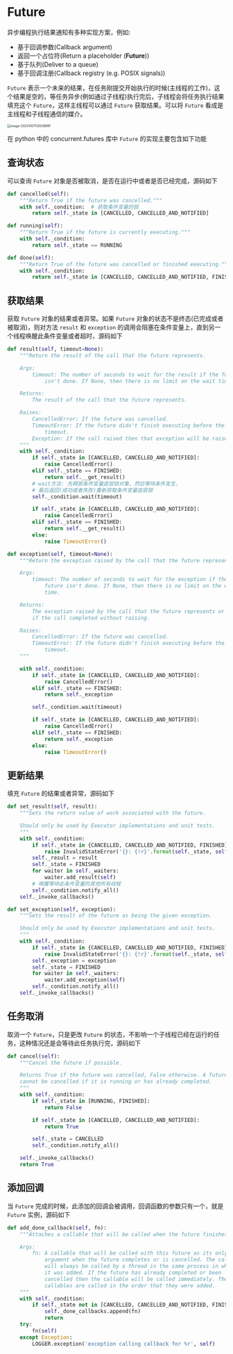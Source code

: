 # Future

异步编程执行结果通知有多种实现方案，例如:
+ 基于回调参数(Callback argument)
+ 返回一个占位符(Return a placeholder (**Future**))
+ 基于队列(Deliver to a queue)
+ 基于回调注册(Callback registry (e.g. POSIX signals))

`Future` 表示一个未来的结果，在任务刚提交开始执行的时候(主线程的工作)，这个结果是空的，等任务异步(例如通过子线程)执行完后，子线程会将任务执行结果填充这个 `Future`，这样主线程可以通过 `Future` 获取结果。可以将 `Future` 看成是主线程和子线程通信的媒介。

<img src="../images/python-futures/image-20221007132036991.png" alt="image-20221007132036991" style="zoom:50%;" />

在 python 中的 concurrent.futures 库中 `Future` 的实现主要包含如下功能

## 查询状态

可以查询 `Future` 对象是否被取消，是否在运行中或者是否已经完成，源码如下

```python
def cancelled(self):
    """Return True if the future was cancelled."""
    with self._condition:  # 获取条件变量的锁
        return self._state in [CANCELLED, CANCELLED_AND_NOTIFIED]

def running(self):
    """Return True if the future is currently executing."""
    with self._condition:
        return self._state == RUNNING

def done(self):
    """Return True of the future was cancelled or finished executing."""
    with self._condition:
        return self._state in [CANCELLED, CANCELLED_AND_NOTIFIED, FINISHED]
```

## 获取结果

获取 `Future` 对象的结果或者异常。如果 `Future` 对象的状态不是终态(已完成或者被取消)，则对方法 `result` 和 `exception` 的调用会阻塞在条件变量上，直到另一个线程唤醒此条件变量或者超时，源码如下

```python
def result(self, timeout=None):
    """Return the result of the call that the future represents.

    Args:
        timeout: The number of seconds to wait for the result if the future
            isn't done. If None, then there is no limit on the wait time.

    Returns:
        The result of the call that the future represents.

    Raises:
        CancelledError: If the future was cancelled.
        TimeoutError: If the future didn't finish executing before the given
            timeout.
        Exception: If the call raised then that exception will be raised.
    """
    with self._condition:
        if self._state in [CANCELLED, CANCELLED_AND_NOTIFIED]:
            raise CancelledError()
        elif self._state == FINISHED:
            return self.__get_result()
        # wait方法: 先释放条件变量底层锁对象，然后等待条件发生，
        # 最后返回(成功或者失败)重新获取条件变量底层锁
        self._condition.wait(timeout)

        if self._state in [CANCELLED, CANCELLED_AND_NOTIFIED]:
            raise CancelledError()
        elif self._state == FINISHED:
            return self.__get_result()
        else:
            raise TimeoutError()

def exception(self, timeout=None):
    """Return the exception raised by the call that the future represents.

    Args:
        timeout: The number of seconds to wait for the exception if the
            future isn't done. If None, then there is no limit on the wait
            time.

    Returns:
        The exception raised by the call that the future represents or None
        if the call completed without raising.

    Raises:
        CancelledError: If the future was cancelled.
        TimeoutError: If the future didn't finish executing before the given
            timeout.
    """

    with self._condition:
        if self._state in [CANCELLED, CANCELLED_AND_NOTIFIED]:
            raise CancelledError()
        elif self._state == FINISHED:
            return self._exception

        self._condition.wait(timeout)

        if self._state in [CANCELLED, CANCELLED_AND_NOTIFIED]:
            raise CancelledError()
        elif self._state == FINISHED:
            return self._exception
        else:
            raise TimeoutError()
```

## 更新结果

填充 `Future` 的结果或者异常，源码如下

```python
def set_result(self, result):
    """Sets the return value of work associated with the future.

    Should only be used by Executor implementations and unit tests.
    """
    with self._condition:
        if self._state in {CANCELLED, CANCELLED_AND_NOTIFIED, FINISHED}:
            raise InvalidStateError('{}: {!r}'.format(self._state, self))
        self._result = result
        self._state = FINISHED
        for waiter in self._waiters:
            waiter.add_result(self)
        # 唤醒等待此条件变量的其他所有线程
        self._condition.notify_all()
    self._invoke_callbacks()

def set_exception(self, exception):
    """Sets the result of the future as being the given exception.

    Should only be used by Executor implementations and unit tests.
    """
    with self._condition:
        if self._state in {CANCELLED, CANCELLED_AND_NOTIFIED, FINISHED}:
            raise InvalidStateError('{}: {!r}'.format(self._state, self))
        self._exception = exception
        self._state = FINISHED
        for waiter in self._waiters:
            waiter.add_exception(self)
        self._condition.notify_all()
    self._invoke_callbacks()
```

## 任务取消

取消一个 `Future`，只是更改 `Future` 的状态，不影响一个子线程已经在运行的任务，这种情况还是会等待此任务执行完，源码如下

```python
def cancel(self):
    """Cancel the future if possible.

    Returns True if the future was cancelled, False otherwise. A future
    cannot be cancelled if it is running or has already completed.
    """
    with self._condition:
        if self._state in [RUNNING, FINISHED]:
            return False

        if self._state in [CANCELLED, CANCELLED_AND_NOTIFIED]:
            return True

        self._state = CANCELLED
        self._condition.notify_all()

    self._invoke_callbacks()
    return True
```

## 添加回调

当 `Future` 完成的时候，此添加的回调会被调用，回调函数的参数只有一个，就是 `Future` 实例，源码如下

```python
def add_done_callback(self, fn):
    """Attaches a callable that will be called when the future finishes.

    Args:
        fn: A callable that will be called with this future as its only
            argument when the future completes or is cancelled. The callable
            will always be called by a thread in the same process in which
            it was added. If the future has already completed or been
            cancelled then the callable will be called immediately. These
            callables are called in the order that they were added.
    """
    with self._condition:
        if self._state not in [CANCELLED, CANCELLED_AND_NOTIFIED, FINISHED]:
            self._done_callbacks.append(fn)
            return
    try:
        fn(self)
    except Exception:
        LOGGER.exception('exception calling callback for %r', self)
```
